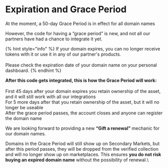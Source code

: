 # Expiration and Grace Period

At the moment, a 50-day Grace Period is in effect for all domain names

However, the code for having a “grace period” is new, and not all our partners have had a chance to integrate it yet.

{% hint style="info" %}
If your domain expires, you can no longer receive tokens with it or use it in any of our partner's products.\
\
Please check the expiration date of your domain name on your personal dashboard.
{% endhint %}

**After this code gets integrated, this is how the Grace Period will work:**\
\
First 45 days after your domain expires you retain ownership of the asset, and it will still work with all our integrations\
For 5 more days after that you retain ownership of the asset, but it will no longer be useable\
After the grace period passes, the account closes and anyone can register the domain name

We are looking forward to providing a new **“Gift a renewal”** mechanic for our domain names.

Domains in the Grace Period will still show up on Secondary Markets, but after this period passes, they will be dropped from the verified collection and will no longer show up on marketplaces. This ensures **you do not risk buying an expired domain name** without the possibility of renewal.\
